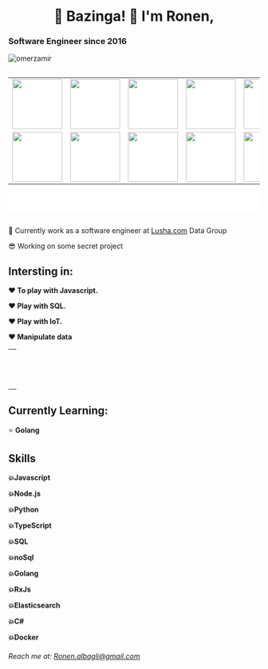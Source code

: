 
<h1  align="center">
 👋 Bazinga! 👋 I'm Ronen,
</h1>

<h3>Software Engineer since 2016 </h3>

<p align="left"> <img src="https://komarev.com/ghpvc/?username=ronen-albagli&label=Profile%20views&color=0e75b6&style=flat" alt="omerzamir" /> </p>

<div style="display:flex; flex-wrap:wrap;justify-content:space-between;height: 300px">

<table style="background-color:#fff">
<tr  style="background-color:transparent">
<td>
<a><img style="height:100px; width:100px" src="https://encrypted-tbn0.gstatic.com/images?q=tbn:ANd9GcTXS2PCpgzve8QBEHWS2ECtYeWlaCFyWIpeDKcgNSF3-Sxgn2erfJOyGKYL4jc-0eyM1Ig&usqp=CAU" /></a>
</td>
<td>
<a><img style="height:100px; width:100px" src="https://encrypted-tbn0.gstatic.com/images?q=tbn:ANd9GcQi-DkfxsdUNsrEDMIPIaqvCnxoDxkLtZxvVw&usqp=CAU" /></a></td>
<td><a><img style="height:100px; width:100px" src="https://encrypted-tbn0.gstatic.com/images?q=tbn:ANd9GcT3jvkYmM3Warp5JzUtlx3g4DnYdIalCoOjS3IKJJZFHioxMZ6CTMopf11qzN-8JOMiRVw&usqp=CAU" /></a></td>
<td><a><img style="height:100px; width:100px" src="https://encrypted-tbn0.gstatic.com/images?q=tbn:ANd9GcQo80FbjBz3iyqBdNgQT0qaWbjMviYo2MQL0VjnVnPGsY1U9twWHOZAG0nGI3y9gYSrCWo&usqp=CAU" /></a></td>
<td><a><img style="height:100px; width:100px" src="https://encrypted-tbn0.gstatic.com/images?q=tbn:ANd9GcSPV5xalBDcpBd_LwE1L8WWgSeEEV4GY-suvUJ8Bzn2D29LshCnO0ZughjC10yZUfK3oks&usqp=CAU" /></a></td>
<td><a><img style="height:100px; width:100px" src="https://encrypted-tbn0.gstatic.com/images?q=tbn:ANd9GcS2cQnBQmJxWMbkM0GTrm0-7xTE3Jaje6k56wJz5izjLDGP6Y8LcedB2DQT39hGxn_CadU&usqp=CAU" /></a></td>
</tr>
<tr  style="background-color:transparent">
<td><a><img style="height:100px; width:100px" src="https://encrypted-tbn0.gstatic.com/images?q=tbn:ANd9GcSoG2vJzSzsxDwx0Uc8yHDEtQKpxIWLGRmnrstqLLii605-R2nKVRYAi70YcnstwNKXjf8&usqp=CAU" /></a></td>
<td><a><img style="height:100px; width:100px" src="https://upload.wikimedia.org/wikipedia/commons/thumb/d/d5/CSS3_logo_and_wordmark.svg/640px-CSS3_logo_and_wordmark.svg.png" /></a></td>
<td><a><img style="height:100px; width:100px" src="https://encrypted-tbn0.gstatic.com/images?q=tbn:ANd9GcRY5B8GMClLqIJ2RObCTxzObLFKRYbg7fIKlCaZIOqnQhglC9o5DXT7Eg5YWNTnIidoHD4&usqp=CAU" /></a></td>
<td>
<a><img style="height:100px; width:100px" src="https://encrypted-tbn0.gstatic.com/images?q=tbn:ANd9GcR0pgSjijYiuxjJTz_tX11cLNmpCmjV07kvtKKSalvyeV2ExjUSf88rJrxFKJa59jWnPV4&usqp=CAU" /></a></td>
<td>
<a><img style="height:100px; width:100px" src="https://encrypted-tbn0.gstatic.com/images?q=tbn:ANd9GcTwpQrlj19mR6qskj3_20pl8dlWmXisrqNuY6P7emfqGfDvJmErbViGx2xsGjvbL4L3Vmk&usqp=CAU" /></a></td>
<td><a><img style="height:100px; width:100px" src="https://encrypted-tbn0.gstatic.com/images?q=tbn:ANd9GcTIlX4Q-fVDfCIQMsckDGsymJYnnOT7ySI0cMkYyCoLDEr6uBCuGwEIKU6QSD2RsTrgDwU&usqp=CAU" /></a></td>
</tr>
</table>
</div>



💼 Currently work as a software engineer at [Lusha.com](https://www.lusha.com/) Data Group

😎 Working on some secret project

## Intersting in:
<p><b>❤️  To play with Javascript.</b></p>
<p><b>❤️ Play with SQL.</b></p>
<p><b>❤️ Play with IoT.</b></p>
<p><b>❤️ Manipulate data</b></p>

<table style="background-color:transparent">
<tr style="border:none; height:20px; background-color:transparent; align-items:center" ><td style="border:none; height:20px; background-color:transparent; align-items:center">

</td></tr>
<tr style="border:none; height:20px; background-color:transparent; align-items:center"><td style="border:none; height:20px; background-color:transparent; align-items:center">

</td></tr>
<tr style="border:none; height:20px; background-color:transparent; align-items:center"><td style="border:none; height:20px; background-color:transparent; align-items:center">

</td></tr>
<tr style="border:none; height:20px; background-color:transparent; align-items:center"><td style="border:none; height:20px; background-color:transparent; align-items:center">

</td></tr>




</table>

## Currently Learning:
<p>⭐  <b>Golang</b></p>

## Skills
<p><b>💥Javascript</b></p>
<p><b>💥Node.js</b></p>
<p><b>💥Python</b></p>
<p><b>💥TypeScript</b></p>
<p><b>💥SQL</b></p>
<p><b>💥noSql</b></p>
<p><b>💥Golang</b></p>
<p><b>💥RxJs</b></p>
<p><b>💥Elasticsearch</b></p>
<p><b>💥C#</b></p>
<p><b>💥Docker</b></p>

###### Reach me at: Ronen.albagli@gmail.com





